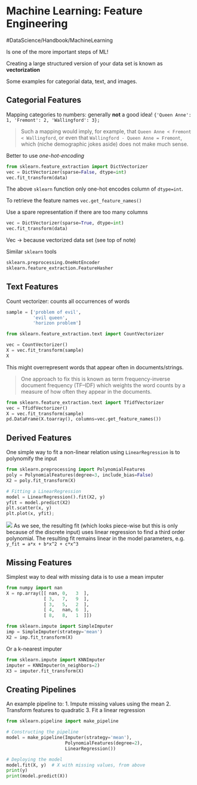 # Machine Learning: Feature Engineering
#DataScience/Handbook/MachineLearning

Is one of the more important steps of ML!

Creating a large structured version of your data set is known as **vectorization**


Some examples for categorial data, text, and images.

## Categorial Features
Mapping categories to numbers: generally **not** a good idea!
`{'Queen Anne': 1, 'Fremont': 2, 'Wallingford': 3};`
> Such a mapping would imply, for example, that `Queen Anne < Fremont < Wallingford`, or even that `Wallingford - Queen Anne = Fremont`, which (niche demographic jokes aside) does not make much sense.  

Better to use _one-hot-encoding_
```python
from sklearn.feature_extraction import DictVectorizer
vec = DictVectorizer(sparse=False, dtype=int)
vec.fit_transform(data)
```
The above `sklearn` function only one-hot encodes column of `dtype=int`.

To retrieve the feature names
`vec.get_feature_names()`

Use a spare representation if there are too many columns
```python
vec = DictVectorizer(sparse=True, dtype=int)
vec.fit_transform(data)
```
Vec -> because vectorized data set (see top of note)

Similar `sklearn` tools
```python
sklearn.preprocessing.OneHotEncoder
sklearn.feature_extraction.FeatureHasher
```


## Text Features
Count vectorizer: counts all occurrences of words
```python
sample = ['problem of evil',
          'evil queen',
          'horizon problem']

from sklearn.feature_extraction.text import CountVectorizer

vec = CountVectorizer()
X = vec.fit_transform(sample)
X
```

This might overrepresent words that appear often in documents/strings. 
> One approach to fix this is known as term frequency-inverse document frequency (TF–IDF) which weights the word counts by a measure of how often they appear in the documents.   
```python
from sklearn.feature_extraction.text import TfidfVectorizer
vec = TfidfVectorizer()
X = vec.fit_transform(sample)
pd.DataFrame(X.toarray(), columns=vec.get_feature_names())
```

## Derived Features
One simple way to fit a non-linear relation using `LinearRegression` is to polynomify the input
```python
from sklearn.preprocessing import PolynomialFeatures
poly = PolynomialFeatures(degree=3, include_bias=False)
X2 = poly.fit_transform(X)

# Fitting a LinearRegression
model = LinearRegression().fit(X2, y)
yfit = model.predict(X2)
plt.scatter(x, y)
plt.plot(x, yfit);
```
![](Numpy%20Python%20data%20types/unknown.png)
As we see, the resulting fit (which looks piece-wise but this is only because of the discrete input) uses linear regression to find a third order polynomial. The resulting fit remains linear in the model parameters, e.g. `y_fit = a*x + b*x^2 + c*x^3`

## Missing Features
Simplest way to deal with missing data is to use a mean imputer
```python
from numpy import nan
X = np.array([[ nan, 0,   3  ],
              [ 3,   7,   9  ],
              [ 3,   5,   2  ],
              [ 4,   nan, 6  ],
              [ 8,   8,   1  ]])

from sklearn.impute import SimpleImputer
imp = SimpleImputer(strategy='mean')
X2 = imp.fit_transform(X)
```

Or a k-nearest imputer
```python
from sklearn.impute import KNNImputer
imputer = KNNImputer(n_neighbors=2)
X3 = imputer.fit_transform(X)
```

## Creating Pipelines
An example pipeline to:
	1. Impute missing values using the mean
	2. Transform features to quadratic
	3. Fit a linear regression

```python
from sklearn.pipeline import make_pipeline

# Constructing the pipeline
model = make_pipeline(Imputer(strategy='mean'),
                      PolynomialFeatures(degree=2),
                      LinearRegression())

# Deploying the model
model.fit(X, y)  # X with missing values, from above
print(y)
print(model.predict(X))
```






